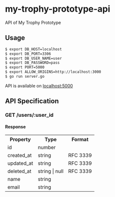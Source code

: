 # my-trophy-prototype-api
API of My Trophy Prototype

## Usage
```sh
$ export DB_HOST=localhost
$ export DB_PORT=3306
$ export DB_USER_NAME=user
$ export DB_PASSWORD=pass
$ export PORT=5000
$ export ALLOW_ORIGINS=http://localhost:3000
$ go run server.go
```

API is available on [localhost:5000](http://localhost:5000)

## API Specification
### GET /users/:user_id
#### Response
<table>
<tr><th>Property</th><th>Type</th><th>Format</th></tr>
<tr><td>id</td><td>number</td><td></td></tr>
<tr><td>created_at</td><td>string</td><td>RFC 3339</td></tr>
<tr><td>updated_at</td><td>string</td><td>RFC 3339</td></tr>
<tr><td>deleted_at</td><td>string | null</td><td>RFC 3339</td></tr>
<tr><td>name</td><td>string</td><td></td></tr>
<tr><td>email</td><td>string</td><td></td></tr>
</table>
